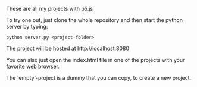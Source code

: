 These are all my projects with p5.js

To try one out, just clone the whole repository and then start the python server by typing:

```
python server.py <project-folder>
```

The project will be hosted at http://localhost:8080

You can also just open the index.html file in one of the projects with your favorite web browser.

The 'empty'-project is a dummy that you can copy, to create a new project.
